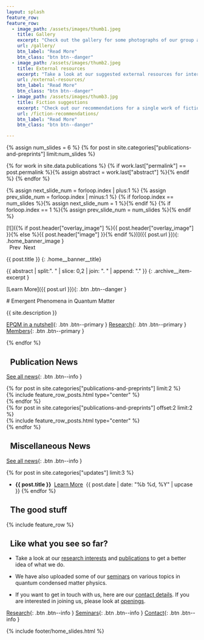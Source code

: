 ```yaml
---
layout: splash
feature_row:
feature_row:
  - image_path: /assets/images/thumb1.jpeg
    title: Gallery
    excerpt: "Check out the gallery for some photographs of our group as well as the IISER Kolkata campus."
    url: /gallery/
    btn_label: "Read More"
    btn_class: "btn btn--danger"
  - image_path: /assets/images/thumb2.jpeg
    title: External resources
    excerpt: "Take a look at our suggested external resources for interesting content pertaining to physics or academia in general."
    url: /external-resources/
    btn_label: "Read More"
    btn_class: "btn btn--danger"
  - image_path: /assets/images/thumb3.jpg
    title: Fiction suggestions
    excerpt: "Check out our recommendations for a single work of fiction that should be experienced by everyone at least once."
    url: /fiction-recommendations/
    btn_label: "Read More"
    btn_class: "btn btn--danger"

---
```


{% assign num_slides = 6 %}
{% for post in site.categories["publications-and-preprints"] limit:num_slides %}

{% for work in site.data.publications %}
{% if work.last["permalink"] == post.permalink %}{% assign abstract = work.last["abstract"] %}{% endif %}
{% endfor %}

{% assign next_slide_num = forloop.index | plus:1 %}
{% assign prev_slide_num = forloop.index | minus:1 %}
{% if forloop.index == num_slides %}{% assign next_slide_num = 1 %}{% endif %}
{% if forloop.index == 1 %}{% assign prev_slide_num = num_slides %}{% endif %}

<div class="pub_slide fade" id="pub_slide_{{ forloop.index }}" markdown=1>
[![]({% if post.header["overlay_image"] %}{{ post.header["overlay_image"] }}{% else %}{{ post.header["image"] }}{% endif %})]({{ post.url }}){: .home_banner_image }

<div class="home__column__main" markdown=1>
<div class="home__column_skewed" markdown=1>
<span class="btn btn--success" onclick="show_highlight({{ prev_slide_num }})"><span class="fas fa-chevron-left"></span>&nbsp;&nbsp;Prev</span>&nbsp;&nbsp;<span class="btn btn--success" onclick="show_highlight({{ next_slide_num }})">Next&nbsp;&nbsp;<span class="fas fa-chevron-right"></span></span>

{{ post.title }}
{: .home__banner__title}

{{ abstract | split:". " | slice: 0,2 | join: ". " | append: "." }}
{: .archive__item-excerpt }

[Learn More]({{ post.url }}){: .btn .btn--danger }
</div>

<div class="home__column_skewed" markdown=1>

<div class="epqm__description" markdown=1>
# Emergent Phenomena in Quantum Matter

{{ site.description }}

[EPQM in a nutshell](/about/#what-is-epqm){: .btn .btn--primary }
[Research](/research/#overview-of-our-research){: .btn .btn--primary }
[Members](/people){: .btn .btn--primary }

</div></div></div></div>
{% endfor %}

## <i class="fas fa-bookmark"></i>&nbsp;&nbsp;Publication News

[See all news](/posts/#publication-and-preprint-updates){: .btn .btn--info }

<div class="home__column__main" markdown=1>
{% for post in site.categories["publications-and-preprints"] limit:2 %}
  <div class="home__column" markdown=1>
  {% include feature_row_posts.html type="center" %}
  </div>
  {% endfor %}
</div>
<div class="home__column__main" markdown=1>
  {% for post in site.categories["publications-and-preprints"] offset:2 limit:2 %}
  <div class="home__column" markdown=1>
  {% include feature_row_posts.html type="center" %}
  </div>
  {% endfor %}
</div>

## <i class="fas fa-bolt"></i>&nbsp;&nbsp;Miscellaneous News

[See all news](/posts/#miscellaneous-news){: .btn .btn--info }

{% for post in site.categories["updates"] limit:3 %}
- **{{ post.title }}**&nbsp;&nbsp;<a href="{{ post.url | relative_url }}" class="btn btn--danger">Learn More</a>&nbsp;&nbsp;{{ post.date | date: "%b %d, %Y" | upcase }}
{% endfor %}

## <i class="fas fa-heart"></i>&nbsp;&nbsp;The good stuff
{% include feature_row %}

## <i class="fas fa-mug-hot"></i>&nbsp;&nbsp;Like what you see so far?
- Take a look at our [research interests](/research/) and [publications](/publications/) to get a better idea of what we do. 

- We have also uploaded some of our [seminars](/seminars/) on various topics in quantum condensed matter physics.

- If you want to get in touch with us, here are our [contact details](/about/#contact-details). If you are interested in joining us, please look at [openings](/about/#openings).

[Research](/research/){: .btn .btn--info }
[Seminars](/seminars/){: .btn .btn--info }
[Contact](/about/#contact-details){: .btn .btn--info }

{% include footer/home_slides.html %}

